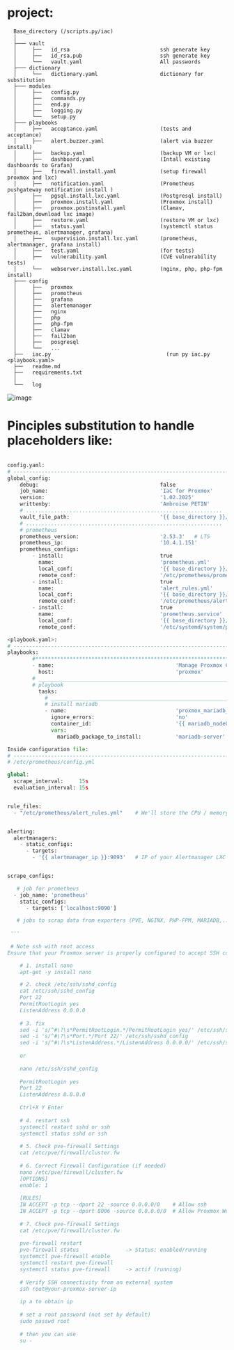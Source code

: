 # project:

      Base_directory (/scripts.py/iac)
      │
      ├─── vault
      │     ├──   id_rsa                             ssh generate key
      │     ├──   id_rsa.pub                         ssh generate key
      │     └──   vault.yaml                         All passwords    
      ├─── dictionary
      │     └──   dictionary.yaml                    dictionary for substitution            
      ├─── modules
      │     ├──   config.py
      │     ├──   commands.py
      │     ├──   end.py
      │     ├──   logging.py   
      │     └──   setup.py
      ├─── playbooks
      │     ├──   acceptance.yaml                    (tests and acceptance)
      │     ├──   alert.buzzer.yaml                  (alert via buzzer install)      
      │     ├──   backup.yaml                        (backup VM or lxc)         
      │     ├──   dashboard.yaml                     (Intall existing dashboards to Grafan)     
      │     ├──   firewall.install.yaml              (setup firewall proxmox and lxc)        
      │     ├──   notification.yaml                  (Prometheus pushgateway notification install )      
      │     ├──   pgsql.install.lxc.yaml             (Postgresql install)      
      │     ├──   proxmox.install.yaml               (Proxmox install)      
      │     ├──   proxmox.postinstall.yaml           (Clamav, fail2ban,download lxc image)      
      │     ├──   restore.yaml                       (restore VM or lxc)        
      │     ├──   status.yaml                        (systemctl status prometheus, alertmanager, grafana)
      │     ├──   supervision.install.lxc.yaml       (prometheus, alertmanager, grafana install)      
      │     ├──   test.yaml                          (for tests)     
      │     ├──   vulnerability.yaml                 (CVE vulnerability tests)   
      │     └──   webserver.install.lxc.yaml         (nginx, php, php-fpm install)            
      ├─── config
      │     ├──   proxmox
      │     ├──   promotheus
      │     ├──   grafana
      │     ├──   alertemanager
      │     ├──   nginx
      │     ├──   php
      │     ├──   php-fpm
      │     ├──   clamav
      │     ├──   fail2ban  
      │     ├──   posgresql      
      │     └──   ...
      ├──   iac.py                                     (run py iac.py <playbook.yaml>
      ├──   readme.md
      ├──   requirements.txt
      │  
      └──   log

![image](https://github.com/user-attachments/assets/1bf4052f-7b75-4290-a825-0083baa4b241)
            
 # Pinciples substitution to handle placeholders like:
```python

config.yaml:
# ------------------------------------------------------------------------------------------
global_config:
    debug:                                       false   
    job_name:                                    'IaC for Proxmox'
    version:                                     '1.02.2025'
    writtenby:                                   'Ambroise PETIN'
    # ...............................................................
    vault_file_path:                             '{{ base_directory }}/vault/vault.yaml'    
    # ...............................................................
    # prometheus
    prometheus_version:                          '2.53.3'   # LTS
    prometheus_ip:                               '10.4.1.151'
    prometheus_configs:
        - install:                               true
          name:                                  'prometheus.yml'
          local_conf:                            '{{ base_directory }}/config/prometheus/prometheus.yml'
          remote_conf:                           '/etc/prometheus/prometheus.yml'   
        - install:                               true
          name:                                  'alert_rules.yml'
          local_conf:                            '{{ base_directory }}/config/prometheus/alert_rules.yml'
          remote_conf:                           '/etc/prometheus/alert_rules.yml'   
        - install:                               true
          name:                                  'prometheus.service'
          local_conf:                            '{{ base_directory }}/config/prometheus/prometheus.service'
          remote_conf:                           '/etc/systemd/system/prometheus.service'

<playbook.yaml>:
# ------------------------------------------------------------------------------------------
playbooks:
        #********************************************************************************************************
        - name:                                       'Manage Proxmox Containers'
          host:                                       'proxmox'          
        # ______________________________________________________________________________________________________            
        # playbook                 
          tasks:  
            # ___________________________________________________________________________________________________
            # install mariadb
            - name:                                   'proxmox_mariadb_install_lxc'
              ignore_errors:                          'no'
              container_id:                           '{{ mariadb_node01_container_id }}'   
              vars: 
                mariadb_package_to_install:           'mariadb-server'

Inside configuration file:
# ------------------------------------------------------------------------------------------
# /etc/prometheus/config.yml

global:
  scrape_interval:     15s
  evaluation_interval: 15s


rule_files:
  - "/etc/prometheus/alert_rules.yml"    # We'll store the CPU / memory / service-down alerts here


alerting:
  alertmanagers:
    - static_configs:
      - targets:
        - '{{ alertmanager_ip }}:9093'   # IP of your Alertmanager LXC


scrape_configs:                        

   # job for prometheus
  - job_name: 'prometheus'
    static_configs:
      - targets: ['localhost:9090'] 

   # jobs to scrap data from exporters (PVE, NGINX, PHP-FPM, MARIADB,...)
 
 '''
 
 # Note ssh with root access
Ensure that your Proxmox server is properly configured to accept SSH connection with root

    # 1. install nano
    apt-get -y install nano

    # 2. check /etc/ssh/sshd_config
    cat /etc/ssh/sshd_config
    Port 22
    PermitRootLogin yes
    ListenAddress 0.0.0.0
    
    # 3. fix 
    sed -i 's/^#\?\s*PermitRootLogin.*/PermitRootLogin yes/' /etc/ssh/sshd_config
    sed -i 's/^#\?\s*Port.*/Port 22/' /etc/ssh/sshd_config
    sed -i 's/^#\?\s*ListenAddress.*/ListenAddress 0.0.0.0/' /etc/ssh/sshd_config
        
    or 
    
    nano /etc/ssh/sshd_config
    
    PermitRootLogin yes
    Port 22
    ListenAddress 0.0.0.0   
    
    Ctrl+X Y Enter
    
    # 4. restart ssh
    systemctl restart sshd or ssh
    systemctl status sshd or ssh
      
    # 5. Check pve-firewall Settings
    cat /etc/pve/firewall/cluster.fw
    
    # 6. Correct Firewall Configuration (if needed)
    nano /etc/pve/firewall/cluster.fw
    [OPTIONS]
    enable: 1
   
    [RULES]
    IN ACCEPT -p tcp --dport 22 -source 0.0.0.0/0    # Allow ssh
    IN ACCEPT -p tcp --dport 8006 -source 0.0.0.0/0  # Allow Proxmox Web UI
      
    # 7. Check pve-firewall Settings
    cat /etc/pve/firewall/cluster.fw
    
    pve-firewall restart
    pve-firewall status               -> Status: enabled/running 
    systemctl pve-firewall enable  
    systemctl restart pve-firewall     
    systemctl status pve-firewall     -> actif (running)
    
    # Verify SSH connectivity from an external system
    ssh root@your-proxmox-server-ip
    
    ip a to obtain ip
    
    # set a root password (not set by default)
    sudo passwd root
    
    # then you can use 
    su -
